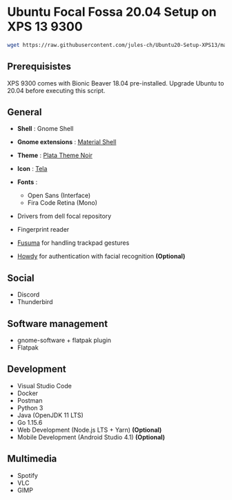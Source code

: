 # Ubuntu Focal Fossa 20.04 Setup on XPS 13 9300

```bash
wget https://raw.githubusercontent.com/jules-ch/Ubuntu20-Setup-XPS13/master/setup.sh && sudo chmod +x setup.sh && ./setup.sh
```

## Prerequisistes

XPS 9300 comes with Bionic Beaver 18.04 pre-installed. 
Upgrade Ubuntu to 20.04 before executing this script.

## General

- **Shell** : Gnome Shell
- **Gnome extensions** : [Material Shell](https://github.com/material-shell/material-shell)
- **Theme** : [Plata Theme Noir](https://gitlab.com/tista500/plata-theme)
- **Icon** : [Tela](https://github.com/vinceliuice/Tela-icon-theme)
- **Fonts** :
  - Open Sans (Interface)
  - Fira Code Retina (Mono)

- Drivers from dell focal repository
- Fingerprint reader
- [Fusuma](https://github.com/iberianpig/fusuma) for handling trackpad gestures
- [Howdy](https://github.com/boltgolt/howdy) for authentication with facial recognition **(Optional)**


## Social

- Discord
- Thunderbird

## Software management

- gnome-software + flatpak plugin
- Flatpak

## Development

- Visual Studio Code
- Docker
- Postman
- Python 3
- Java (OpenJDK 11 LTS)
- Go 1.15.6
- Web Development (Node.js LTS + Yarn) **(Optional)**
- Mobile Development (Android Studio 4.1) **(Optional)**
    
## Multimedia

- Spotify
- VLC
- GIMP

